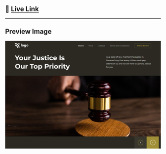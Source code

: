 ## 🔗 [**Live Link**](https://webpage-3-ineuron.netlify.app/)

---

## Preview Image

![img](./preview.png)
